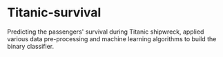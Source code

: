 # Titanic-survival
Predicting the passengers' survival during Titanic shipwreck, applied various data pre-processing and machine learning algorithms to build the binary classifier.
